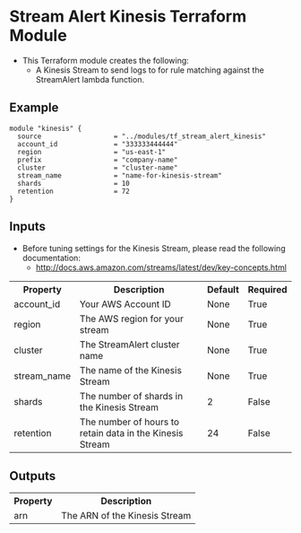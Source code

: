 # Stream Alert Kinesis Terraform Module

* This Terraform module creates the following:
  * A Kinesis Stream to send logs to for rule matching against the StreamAlert lambda function.

## Example
```
module "kinesis" {
  source                  = "../modules/tf_stream_alert_kinesis"
  account_id              = "333333444444"
  region                  = "us-east-1"
  prefix                  = "company-name"
  cluster                 = "cluster-name"
  stream_name             = "name-for-kinesis-stream"
  shards                  = 10
  retention               = 72
}
```

## Inputs
* Before tuning settings for the Kinesis Stream, please read the following documentation:
  * http://docs.aws.amazon.com/streams/latest/dev/key-concepts.html

<table>
  <tr>
    <th>Property</th>
    <th>Description</th>
    <th>Default</th>
    <th>Required</th>
  </tr>
  <tr>
    <td>account_id</td>
    <td>Your AWS Account ID</td>
    <td>None</td>
    <td>True</td>
  </tr>
  <tr>
    <td>region</td>
    <td>The AWS region for your stream</td>
    <td>None</td>
    <td>True</td>
  </tr>
  <tr>
    <td>cluster</td>
    <td>The StreamAlert cluster name</td>
    <td>None</td>
    <td>True</td>
  </tr>
  <tr>
    <td>stream_name</td>
    <td>The name of the Kinesis Stream</td>
    <td>None</td>
    <td>True</td>
  </tr>
  <tr>
    <td>shards</td>
    <td>The number of shards in the Kinesis Stream</td>
    <td>2</td>
    <td>False</td>
  </tr>
  <tr>
    <td>retention</td>
    <td>The number of hours to retain data in the Kinesis Stream</td>
    <td>24</td>
    <td>False</td>
  </tr>
</table>

## Outputs
<table>
  <tr>
    <th>Property</th>
    <th>Description</th>
  </tr>
  <tr>
    <td>arn</td>
    <td>The ARN of the Kinesis Stream</td>
  </tr>
</table>

